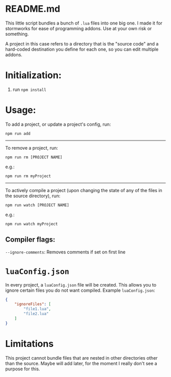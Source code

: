 # README.md

This little script bundles a bunch of `.lua` files into one big one. I made it for stormworks for ease of programming addons. Use at your own risk or something.

A project in this case refers to a directory that is the "source code" and a hard-coded destination you define for each one, so you can edit multiple addons.

# Initialization:
1. run `npm install`

# Usage:

To add a project, or update a project's config, run:

```
npm run add
```
___
To remove a project, run:
```
npm run rm [PROJECT NAME]
```

e.g.:
```
npm run rm myProject
```

___

To actively compile a project (upon changing the state of any of the files in the source directory), run:
```
npm run watch [PROJECT NAME]
```

e.g.:
```
npm run watch myProject
```

## Compiler flags:
`--ignore-comments`: Removes comments if set on first line

# `luaConfig.json`

In every project, a `luaConfig.json` file will be created. This allows you to ignore certain files you do not want compiled. Example `luaConfig.json`:

```json
{
	"ignoreFiles": [
		"file1.lua",
        "file2.lua"
	]
}
```

# Limitations

This project cannot bundle files that are nested in other directories other than the source. Maybe will add later, for the moment I really don't see a purpose for this.